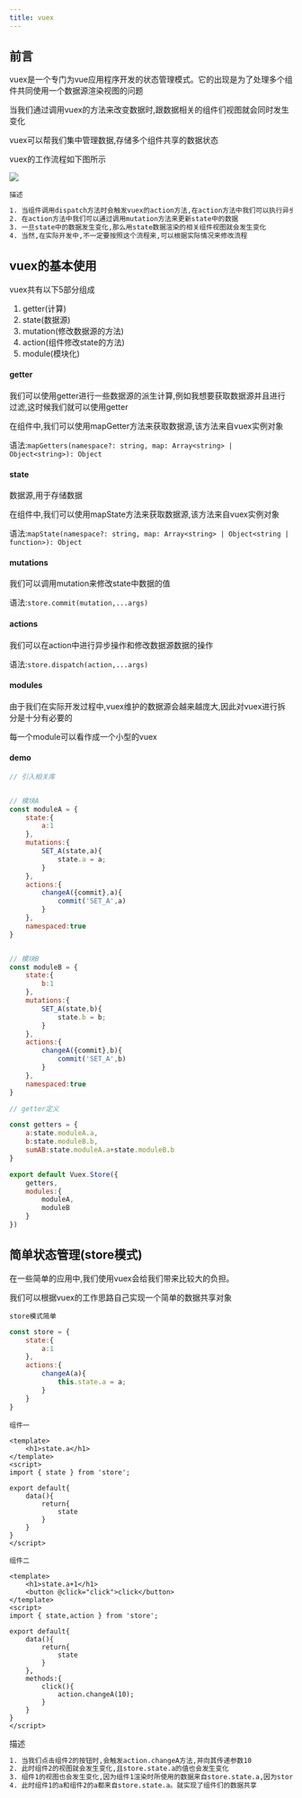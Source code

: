 ```yaml
---
title: vuex
---
```


## 前言

vuex是一个专门为vue应用程序开发的状态管理模式。它的出现是为了处理多个组件共同使用一个数据源渲染视图的问题

当我们通过调用vuex的方法来改变数据时,跟数据相关的组件们视图就会同时发生变化

vuex可以帮我们集中管理数据,存储多个组件共享的数据状态

vuex的工作流程如下图所示

<img src="https://vuex.vuejs.org/vuex.png">

`描述`
```txt
1. 当组件调用dispatch方法时会触发vuex的action方法,在action方法中我们可以执行异步操作(api的请求...)
2. 在action方法中我们可以通过调用mutation方法来更新state中的数据
3. 一旦state中的数据发生变化,那么用state数据渲染的相关组件视图就会发生变化
4. 当然,在实际开发中,不一定要按照这个流程来,可以根据实际情况来修改流程
```

## vuex的基本使用

vuex共有以下5部分组成
1. getter(计算)
2. state(数据源)
3. mutation(修改数据源的方法)
4. action(组件修改state的方法)
5. module(模块化)
#### getter
我们可以使用getter进行一些数据源的派生计算,例如我想要获取数据源并且进行过滤,这时候我们就可以使用getter

在组件中,我们可以使用mapGetter方法来获取数据源,该方法来自vuex实例对象

语法:`mapGetters(namespace?: string, map: Array<string> | Object<string>): Object`

#### state

数据源,用于存储数据

在组件中,我们可以使用mapState方法来获取数据源,该方法来自vuex实例对象

语法:`mapState(namespace?: string, map: Array<string> | Object<string | function>): Object`

#### mutations

我们可以调用mutation来修改state中数据的值

语法:`store.commit(mutation,...args)`

#### actions

我们可以在action中进行异步操作和修改数据源数据的操作

语法:`store.dispatch(action,...args)`

#### modules

由于我们在实际开发过程中,vuex维护的数据源会越来越庞大,因此对vuex进行拆分是十分有必要的

每一个module可以看作成一个小型的vuex


#### demo

```js
// 引入相关库


// 模块A
const moduleA = {
    state:{
        a:1
    },
    mutations:{
        SET_A(state,a){
            state.a = a;
        }
    },
    actions:{
        changeA({commit},a){
            commit('SET_A',a)
        }
    },
    namespaced:true
}


// 模块B
const moduleB = {
    state:{
        b:1
    },
    mutations:{
        SET_A(state,b){
            state.b = b;
        }
    },
    actions:{
        changeA({commit},b){
            commit('SET_A',b)
        }
    },
    namespaced:true
}

// getter定义

const getters = {
    a:state.moduleA.a,
    b:state.moduleB.b,
    sumAB:state.moduleA.a+state.moduleB.b
}

export default Vuex.Store({
    getters,
    modules:{
        moduleA,
        moduleB
    }
})
```

## 简单状态管理(store模式)

在一些简单的应用中,我们使用vuex会给我们带来比较大的负担。

我们可以根据vuex的工作思路自己实现一个简单的数据共享对象


`store模式简单`
```js
const store = {
    state:{
        a:1
    },
    actions:{
        changeA(a){
            this.state.a = a;
        }
    }
}
```

`组件一`
```vue
<template>
    <h1>state.a</h1>
</template>
<script>
import { state } from 'store';

export default{
    data(){
        return{
            state
        }
    }
}
</script>
```

`组件二`
```vue
<template>
    <h1>state.a+1</h1>
    <button @click="click">click</button>
</template>
<script>
import { state,action } from 'store';

export default{
    data(){
        return{
            state
        }
    },
    methods:{
        click(){
            action.changeA(10);
        }
    }
}
</script>
```

描述
```txt
1. 当我们点击组件2的按钮时,会触发action.changeA方法,并向其传递参数10
2. 此时组件2的视图就会发生变化,且store.state.a的值也会发生变化
3. 组件1的视图也会发生变化,因为组件1渲染时所使用的数据来自store.state.a,因为store.state.a发生变化,组件1的视图就发生了变化
4. 此时组件1的a和组件2的a都来自store.state.a。就实现了组件们的数据共享
```